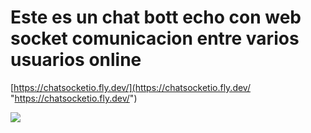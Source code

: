 # Este es un chat bott echo con web socket comunicacion entre varios usuarios online

[https://chatsocketio.fly.dev/](https://chatsocketio.fly.dev/ "https://chatsocketio.fly.dev/")



[![](https://github-production-user-asset-6210df.s3.amazonaws.com/116690272/491988358-b15afb78-c740-4887-8923-f9682cafa7d5.png?X-Amz-Algorithm=AWS4-HMAC-SHA256&X-Amz-Credential=AKIAVCODYLSA53PQK4ZA%2F20250921%2Fus-east-1%2Fs3%2Faws4_request&X-Amz-Date=20250921T021658Z&X-Amz-Expires=300&X-Amz-Signature=1731c53c887351f922173e6e9c02b852be24cf0288ba0857d557691295fa1959&X-Amz-SignedHeaders=host)](https://github-production-user-asset-6210df.s3.amazonaws.com/116690272/491988358-b15afb78-c740-4887-8923-f9682cafa7d5.png?X-Amz-Algorithm=AWS4-HMAC-SHA256&X-Amz-Credential=AKIAVCODYLSA53PQK4ZA%2F20250921%2Fus-east-1%2Fs3%2Faws4_request&X-Amz-Date=20250921T021658Z&X-Amz-Expires=300&X-Amz-Signature=1731c53c887351f922173e6e9c02b852be24cf0288ba0857d557691295fa1959&X-Amz-SignedHeaders=host)
